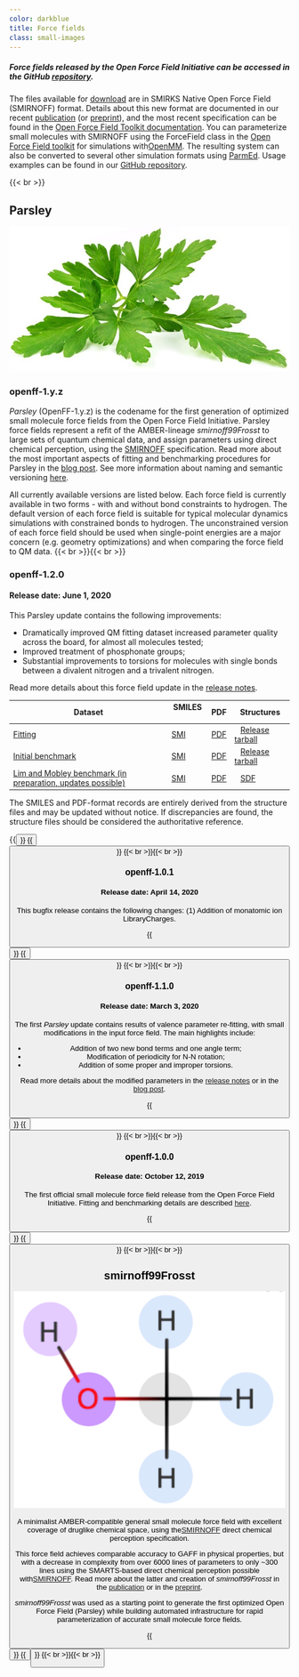 ```yaml
---
color: darkblue
title: Force fields
class: small-images
---
```



##### Force fields released by the Open Force Field Initiative can be accessed in the GitHub [repository](https://github.com/openforcefield/openforcefields).

The files available for [download](https://github.com/openforcefield/openforcefields/releases) are in SMIRKS Native Open Force Field (SMIRNOFF) format. Details about this new format are documented in our recent [publication](https://www.doi.org/10.1021/acs.jctc.8b00640) (or [preprint](https://doi.org/10.1101/286542)), and the most recent specification can be found in the [Open Force Field Toolkit documentation](https://open-forcefield-toolkit.readthedocs.io/en/latest/smirnoff.html). You can parameterize small molecules with SMIRNOFF using the ForceField class in the [Open Force Field toolkit](https://github.com/openforcefield/openforcefield) for simulations with[OpenMM](http://openmm.org/). The resulting system can also be converted to several other simulation formats using [ParmEd](http://parmed.github.io/ParmEd/html/index.html). Usage examples can be found in our [GitHub repository](https://github.com/openforcefield/openforcefield/tree/master/examples).

{{< br >}}
## Parsley ##
![Parsley](img/parsley.jpg)
### openff-1.y.z ###

_Parsley_ (OpenFF-1.y.z) is the codename for the first generation of optimized small molecule force fields from the Open Force Field Initiative. Parsley force fields represent a refit of the AMBER-lineage _smirnoff99Frosst_ to large sets of quantum chemical data, and assign parameters using direct chemical perception, using the [SMIRNOFF](https://open-forcefield-toolkit.readthedocs.io/en/latest/smirnoff.html) specification. Read more about the most important aspects of fitting and benchmarking procedures for Parsley in the [blog post](/community/news/news/introducing-openforcefield-1.0/). See more information about naming and semantic versioning [here](/force-fields/versioning/).

All currently available versions are listed below. Each force field is currently available in two forms - with and without bond constraints to hydrogen. The default version of each force field is suitable for typical molecular dynamics simulations with constrained bonds to hydrogen. The unconstrained version of each force field should be used when single-point energies are a major concern (e.g. geometry optimizations) and when comparing the force field to QM data.
{{< br >}}{{< br >}}
### openff-1.2.0 ###

#### Release date: June 1, 2020

This Parsley update contains the following improvements:

- Dramatically improved QM fitting dataset increased parameter quality across the board, for almost all molecules tested;
- Improved treatment of phosphonate groups;
- Substantial improvements to torsions for molecules with single bonds between a divalent nitrogen and a trivalent nitrogen.

Read more details about this force field update in the [release notes](https://github.com/openforcefield/openforcefield-forcebalance/releases/tag/v1.2.0).

| Dataset | SMILES  &ensp; |  PDF |   Structures |
|---------|--------|-----|------------|
| [Fitting](https://github.com/openforcefield/openforcefield-forcebalance/releases/tag/v1.2.0) | [SMI](https://github.com/openforcefield/openforcefield-forcebalance/releases/download/v1.2.0/training_unique_molecules.smi) | [PDF](https://github.com/openforcefield/openforcefield-forcebalance/releases/download/v1.2.0/training_unique_molecules.pdf) |  &ensp; [Release tarball](https://github.com/openforcefield/openforcefield-forcebalance/releases/download/v1.2.0/release_1.2.0.tar.gz) |
| [Initial benchmark](https://github.com/openforcefield/openforcefield-forcebalance/releases/tag/v1.2.0) | [SMI](https://github.com/openforcefield/release-1-benchmarking/releases/download/v1.0.0/full_set_unique_molecules.smi) | [PDF](https://github.com/openforcefield/release-1-benchmarking/releases/download/v1.0.0/full_set_unique_molecules.pdf) |  &ensp; [Release tarball](https://github.com/openforcefield/release-1-benchmarking/releases/download/v1.0.0/release-1-QM-benchmark.tar.gz) |
| [Lim and Mobley benchmark (in preparation, updates possible)](https://chemrxiv.org/articles/Benchmark_Assessment_of_Molecular_Geometries_and_Energies_from_Small_Molecule_Force_Fields/12551867/1) &ensp; | [SMI](https://github.com/MobleyLab/benchmarkff/blob/91476147f35579bc52bf984839fd20c72a61d76d/molecules/set_v03_non_redundant/trim3_full_qcarchive.smi)  | [PDF](https://github.com/MobleyLab/benchmarkff/raw/91476147f35579bc52bf984839fd20c72a61d76d/molecules/set_v03_non_redundant/trim3_full_qcarchive.pdf)   | &ensp; [SDF](https://github.com/MobleyLab/benchmarkff/raw/91476147f35579bc52bf984839fd20c72a61d76d/molecules/set_v03_non_redundant/trim3_full_qcarchive.sdf) |

The SMILES and PDF-format records are entirely derived from the structure files and may be updated without notice. If discrepancies are found, the structure files should be considered the authoritative reference.  


{{<button href="https://github.com/openforcefield/openforcefields/releases/tag/1.1.1" text="GitHub" >}}
{{<button href="https://zenodo.org/record/3751818" text="DOI" >}}
{{< br >}}{{< br >}}
### openff-1.0.1 ###

#### Release date: April 14, 2020

This bugfix release contains the following changes: (1) Addition of monatomic ion LibraryCharges.

{{<button href="https://github.com/openforcefield/openforcefields/releases/tag/1.0.1" text="GitHub" >}}
{{<button href="https://zenodo.org/record/3751812" text="DOI" >}}
{{< br >}}{{< br >}}
### openff-1.1.0 ###

#### Release date: March 3, 2020

The first _Parsley_ update contains results of valence parameter re-fitting, with small modifications in the input force field. The main highlights include:

- Addition of two new bond terms and one angle term;
- Modification of periodicity for N-N rotation;
- Addition of some proper and improper torsions.

Read more details about the modified parameters in the [release notes](https://github.com/openforcefield/openforcefield-forcebalance/releases/tag/v1.1.0) or in the [blog post](/community/news/science-updates/v1.1.0-parsley-update-2020-03-03/).

{{<button href="https://github.com/openforcefield/openforcefields/releases/tag/1.1.0" text="GitHub" >}}
{{<button href="https://zenodo.org/record/3695094" text="DOI" >}}
{{< br >}}{{< br >}}
### openff-1.0.0 ###

#### Release date: October 12, 2019

The first official small molecule force field release from the Open Force Field Initiative. Fitting and benchmarking details are described [here](/community/news/news/introducing-openforcefield-1.0/).

{{<button href="https://github.com/openforcefield/openforcefields/releases/tag/1.1.0" text="GitHub" >}}
{{<button href="https://zenodo.org/record/3483227" text="DOI" >}}
{{< br >}}{{< br >}}
## smirnoff99Frosst ##

![smirnoff99Frosst](img/smirnoff99frosst.png)

A minimalist AMBER-compatible general small molecule force field with excellent coverage of druglike chemical space, using the[SMIRNOFF](https://open-forcefield-toolkit.readthedocs.io/en/0.3.0/smirnoff.html) direct chemical perception specification.

This force field achieves comparable accuracy to GAFF in physical properties, but with a decrease in complexity from over 6000 lines of parameters to only ~300 lines using the SMARTS-based direct chemical perception possible with[SMIRNOFF](https://open-forcefield-toolkit.readthedocs.io/en/topology/smirnoff.html). Read more about the latter and creation of _smirnoff99Frosst_ in the [publication](https://pubs.acs.org/doi/10.1021/acs.jctc.8b00640) or in the [preprint](https://doi.org/10.1101/286542).

_smirnoff99Frosst_ was used as a starting point to generate the first optimized Open Force Field (Parsley) while building automated infrastructure for rapid parameterization of accurate small molecule force fields.

{{<button href="https://github.com/openforcefield/smirnoff99Frosst" text="GitHub" >}}
{{<button href="https://doi.org/10.5281/zenodo.3351714" text="DOI" >}}
{{< br >}}{{< br >}}

